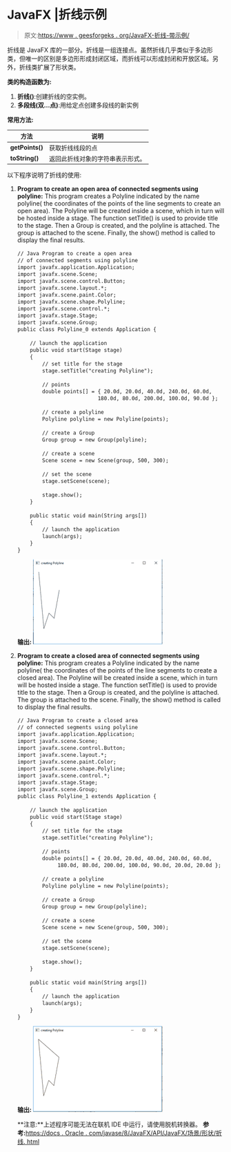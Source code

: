 # JavaFX |折线示例

> 原文:[https://www . geesforgeks . org/JavaFX-折线-带示例/](https://www.geeksforgeeks.org/javafx-polyline-with-examples/)

折线是 JavaFX 库的一部分。折线是一组连接点。虽然折线几乎类似于多边形类，但唯一的区别是多边形形成封闭区域，而折线可以形成封闭和开放区域。另外，折线类扩展了形状类。

**类的构造函数为:**

1.  **折线()**:创建折线的空实例。
2.  **多段线(双…点)**:用给定点创建多段线的新实例

**常用方法:**

| 方法 | 说明 |
| --- | --- |
| **getPoints()** | 获取折线线段的点 |
| **toString()** | 返回此折线对象的字符串表示形式。 |

以下程序说明了折线的使用:

1.  **Program to create an open area of connected segments using polyline:** This program creates a Polyline indicated by the name polyline( the coordinates of the points of the line segments to create an open area). The Polyline will be created inside a scene, which in turn will be hosted inside a stage. The function setTitle() is used to provide title to the stage. Then a Group is created, and the polyline is attached. The group is attached to the scene. Finally, the show() method is called to display the final results.

    ```
    // Java Program to create a open area
    // of connected segments using polyline
    import javafx.application.Application;
    import javafx.scene.Scene;
    import javafx.scene.control.Button;
    import javafx.scene.layout.*;
    import javafx.scene.paint.Color;
    import javafx.scene.shape.Polyline;
    import javafx.scene.control.*;
    import javafx.stage.Stage;
    import javafx.scene.Group;
    public class Polyline_0 extends Application {

        // launch the application
        public void start(Stage stage)
        {
            // set title for the stage
            stage.setTitle("creating Polyline");

            // points
            double points[] = { 20.0d, 20.0d, 40.0d, 240.0d, 60.0d,
                              180.0d, 80.0d, 200.0d, 100.0d, 90.0d };

            // create a polyline
            Polyline polyline = new Polyline(points);

            // create a Group
            Group group = new Group(polyline);

            // create a scene
            Scene scene = new Scene(group, 500, 300);

            // set the scene
            stage.setScene(scene);

            stage.show();
        }

        public static void main(String args[])
        {
            // launch the application
            launch(args);
        }
    }
    ```

    **输出:**
    ![](img/8b1e006360858ed704b1d8f2869253cd.png)

2.  **Program to create a closed area of connected segments using polyline:** This program creates a Polyline indicated by the name polyline( the coordinates of the points of the line segments to create a closed area). The Polyline will be created inside a scene, which in turn will be hosted inside a stage. The function setTitle() is used to provide title to the stage. Then a Group is created, and the polyline is attached. The group is attached to the scene. Finally, the show() method is called to display the final results.

    ```
    // Java Program to create a closed area
    // of connected segments using polyline
    import javafx.application.Application;
    import javafx.scene.Scene;
    import javafx.scene.control.Button;
    import javafx.scene.layout.*;
    import javafx.scene.paint.Color;
    import javafx.scene.shape.Polyline;
    import javafx.scene.control.*;
    import javafx.stage.Stage;
    import javafx.scene.Group;
    public class Polyline_1 extends Application {

        // launch the application
        public void start(Stage stage)
        {
            // set title for the stage
            stage.setTitle("creating Polyline");

            // points
            double points[] = { 20.0d, 20.0d, 40.0d, 240.0d, 60.0d,
                 180.0d, 80.0d, 200.0d, 100.0d, 90.0d, 20.0d, 20.0d };

            // create a polyline
            Polyline polyline = new Polyline(points);

            // create a Group
            Group group = new Group(polyline);

            // create a scene
            Scene scene = new Scene(group, 500, 300);

            // set the scene
            stage.setScene(scene);

            stage.show();
        }

        public static void main(String args[])
        {
            // launch the application
            launch(args);
        }
    }
    ```

    **输出:**
    ![](img/e04914611cf7e0371b459326c9358481.png)

    **注意:**上述程序可能无法在联机 IDE 中运行，请使用脱机转换器。
    **参考:**[https://docs . Oracle . com/javase/8/JavaFX/API/JavaFX/场景/形状/折线. html](https://docs.oracle.com/javase/8/javafx/api/javafx/scene/shape/Polyline.html)